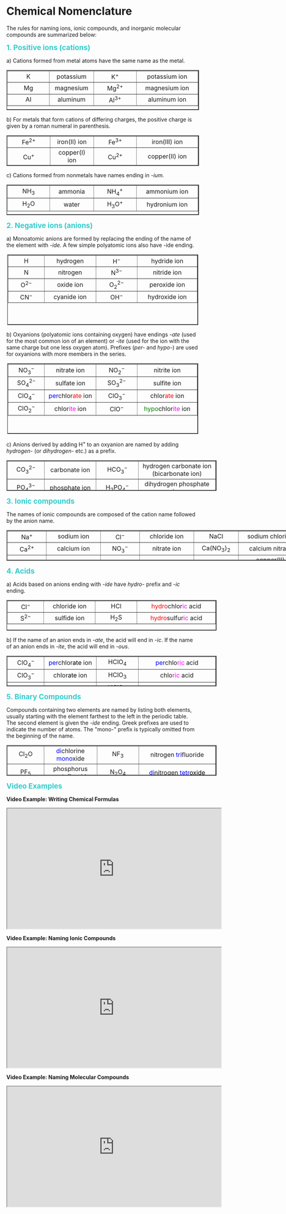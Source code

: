 # Chemical Nomenclature

<p>The rules for naming ions, ionic compounds, and inorganic molecular compounds are summarized below:</p>
<p><strong><span style="font-size: 14pt; color: #33cccc;">1. Positive ions (cations)</span></strong></p>
<p>a) Cations formed from metal atoms have the same name as the metal.</p>
<table style="height: 105px; margin-left: auto; margin-right: auto;" border="2" width="500">
<tbody>
<tr>
<td style="width: 100px; text-align: center;">K</td>
<td style="width: 100px; text-align: center;">potassium</td>
<td style="width: 100px; text-align: center;">K<sup>+</sup></td>
<td style="width: 150px; text-align: center;">potassium ion</td>
</tr>
<tr>
<td style="width: 100px; text-align: center;">Mg</td>
<td style="width: 100px; text-align: center;">magnesium</td>
<td style="width: 100px; text-align: center;">Mg<sup>2+</sup></td>
<td style="width: 150px; text-align: center;">magnesium ion</td>
</tr>
<tr>
<td style="width: 100px; text-align: center;">Al</td>
<td style="width: 100px; text-align: center;">aluminum</td>
<td style="width: 100px; text-align: center;">Al<sup>3+</sup></td>
<td style="width: 150px; text-align: center;">aluminum ion</td>
</tr>
</tbody>
</table>
<p>b) For metals that form cations of differing charges, the positive charge is given by a roman numeral in parenthesis.</p>
<table style="height: 80px; margin-left: auto; margin-right: auto;" border="2" width="500">
<tbody>
<tr>
<td style="width: 100px; text-align: center;">Fe<sup>2+</sup></td>
<td style="width: 100px; text-align: center;">iron(II) ion</td>
<td style="width: 100px; text-align: center;">Fe<sup>3+</sup></td>
<td style="width: 150px; text-align: center;">iron(III) ion</td>
</tr>
<tr>
<td style="width: 100px; text-align: center;">Cu<sup>+</sup></td>
<td style="width: 100px; text-align: center;">copper(I) ion</td>
<td style="width: 100px; text-align: center;">Cu<sup>2+</sup></td>
<td style="width: 150px; text-align: center;">copper(II) ion</td>
</tr>
</tbody>
</table>
<p>c) Cations formed from nonmetals have names ending in <i>-ium.</i></p>
<table style="height: 80px; margin-left: auto; margin-right: auto;" border="2" width="500">
<tbody>
<tr>
<td style="width: 100px; text-align: center;">NH<sub>3</sub></td>
<td style="width: 100px; text-align: center;">ammonia</td>
<td style="width: 100px; text-align: center;">NH<sub>4</sub><sup>+</sup></td>
<td style="width: 150px; text-align: center;">ammonium ion</td>
</tr>
<tr>
<td style="width: 100px; text-align: center;">H<sub>2</sub>O</td>
<td style="width: 100px; text-align: center;">water</td>
<td style="width: 100px; text-align: center;">H<sub>3</sub>O<sup>+</sup></td>
<td style="width: 150px; text-align: center;">hydronium ion</td>
</tr>
</tbody>
</table>
<p><strong><span style="font-size: 14pt; color: #33cccc;">2. Negative ions (anions)</span></strong></p>
<p>a) Monoatomic anions are formed by replacing the ending of the name of the element with <i>-ide. </i>A few simple polyatomic ions also have -ide ending.<i> </i></p>
<table style="height: 185px; margin-left: auto; margin-right: auto; width: 500px;" border="2">
<tbody>
<tr>
<td style="width: 85px; text-align: center;">H</td>
<td style="width: 125px; text-align: center;">hydrogen</td>
<td style="width: 100px; text-align: center;">H<sup>−</sup></td>
<td style="width: 150px; text-align: center;">hydride ion</td>
</tr>
<tr>
<td style="width: 85px; text-align: center;">N</td>
<td style="width: 125px; text-align: center;">nitrogen</td>
<td style="width: 100px; text-align: center;">N<sup>3−</sup></td>
<td style="width: 150px; text-align: center;">nitride ion</td>
</tr>
<tr>
<td style="width: 85px; text-align: center;">O<sup>2−</sup></td>
<td style="width: 125px; text-align: center;">oxide ion</td>
<td style="width: 100px; text-align: center;">O<sub>2</sub><sup>2− </sup></td>
<td style="width: 150px; text-align: center;">peroxide ion</td>
</tr>
<tr>
<td style="width: 85px; text-align: center;">CN<sup>−</sup></td>
<td style="width: 125px; text-align: center;">cyanide ion</td>
<td style="width: 100px; text-align: center;">OH<sup>−</sup></td>
<td style="width: 150px; text-align: center;">hydroxide ion</td>
</tr>
</tbody>
</table>
<p>b) Oxyanions (polyatomic ions containing oxygen) have endings <i>-ate</i> (used for the most common ion of an element) or <i>-ite</i> (used for the ion with the same charge but one less oxygen atom). Prefixes (<i>per-</i> and <i>hypo-</i>) are used for oxyanions with more members in the series.</p>
<table style="height: 185px; margin-left: auto; margin-right: auto; width: 500px;" border="2">
<tbody>
<tr>
<td style="width: 85px; text-align: center;">NO<sub>3</sub><sup>− </sup></td>
<td style="width: 125px; text-align: center;">nitrate ion</td>
<td style="width: 100px; text-align: center;">NO<sub>2</sub><sup>− </sup></td>
<td style="width: 150px; text-align: center;">nitrite ion</td>
</tr>
<tr>
<td style="width: 85px; text-align: center;">SO<sub>4</sub><sup>2−</sup></td>
<td style="width: 125px; text-align: center;">sulfate ion</td>
<td style="width: 100px; text-align: center;">SO<sub>3</sub><sup>2−</sup></td>
<td style="width: 150px; text-align: center;">sulfite ion</td>
</tr>
<tr>
<td style="width: 85px; text-align: center;">ClO<sub>4</sub><sup>−</sup></td>
<td style="width: 125px; text-align: center;"><span style="color: #0000ff;">per</span>chlor<span style="color: #ff0000;">ate</span> ion</td>
<td style="width: 100px; text-align: center;">ClO<sub>3</sub><sup>−</sup></td>
<td style="width: 150px; text-align: center;">chlor<span style="color: #ff0000;">ate</span> ion</td>
</tr>
<tr>
<td style="width: 85px; text-align: center;">ClO<sub>2</sub><sup>−</sup></td>
<td style="width: 125px; text-align: center;">chlor<span style="color: #ff00ff;">ite</span> ion</td>
<td style="width: 100px; text-align: center;">ClO<sup>−</sup></td>
<td style="width: 150px; text-align: center;"><span style="color: #008000;">hypo</span>chlor<span style="color: #ff00ff;">ite</span> ion</td>
</tr>
</tbody>
</table>
<p>c) Anions derived by adding H<sup>+ </sup>to an oxyanion are named by adding <i>hydrogen-</i> (or <i>dihydrogen-</i> etc.) as a prefix. </p>
<table style="height: 80px; margin-left: auto; margin-right: auto; width: 550px;" border="2">
<tbody>
<tr>
<td style="width: 85px; text-align: center;">CO<sub>3</sub><sup>2− </sup></td>
<td style="width: 125px; text-align: center;">carbonate ion</td>
<td style="width: 100px; text-align: center;">HCO<sub>3</sub><sup>−</sup></td>
<td style="width: 200px; text-align: center;">hydrogen carbonate ion (bicarbonate ion)</td>
</tr>
<tr>
<td style="width: 85px; text-align: center;">PO<sub>4</sub><sup>3−</sup></td>
<td style="width: 125px; text-align: center;">phosphate ion</td>
<td style="width: 100px; text-align: center;">H<sub>2</sub>PO<sub>4</sub><sup>−</sup></td>
<td style="width: 200px; text-align: center;">dihydrogen phosphate ion</td>
</tr>
</tbody>
</table>
<p><strong><span style="font-size: 14pt; color: #33cccc;">3. Ionic compounds<span></span></span></strong></p>
<p>The names of ionic compounds are composed of the cation name followed by the anion name. </p>
<table style="height: 80px; margin-left: auto; margin-right: auto; width: 800px;" border="2">
<tbody>
<tr>
<td style="width: 85px; text-align: center;">Na<sup>+</sup></td>
<td style="width: 125px; text-align: center;">sodium ion</td>
<td style="width: 85px; text-align: center;">Cl<sup>−</sup></td>
<td style="width: 125px; text-align: center;">chloride ion</td>
<td style="width: 100px; text-align: center;">NaCl</td>
<td style="width: 150px; text-align: center;">sodium chloride</td>
</tr>
<tr>
<td style="width: 85px; text-align: center;">Ca<sup>2+</sup></td>
<td style="width: 125px; text-align: center;">calcium ion</td>
<td style="width: 85px; text-align: center;">NO<sub>3</sub><sup>−</sup></td>
<td style="width: 125px; text-align: center;">nitrate ion</td>
<td style="width: 100px; text-align: center;">Ca(NO<sub>3</sub>)<sub>2</sub></td>
<td style="width: 150px; text-align: center;">calcium nitrate</td>
</tr>
<tr>
<td style="width: 85px; text-align: center;">Cu<sup>2+</sup></td>
<td style="width: 125px; text-align: center;">copper(II) ion</td>
<td style="width: 85px; text-align: center;">ClO<sub>4</sub><sup>−</sup></td>
<td style="width: 125px; text-align: center;">perchlorate ion</td>
<td style="width: 100px; text-align: center;">Cu(ClO<sub>4</sub>)<sub>2</sub></td>
<td style="width: 150px; text-align: center;">copper(II) perchlorate</td>
</tr>
<tr>
<td style="width: 85px; text-align: center;">Al<sup>3+</sup></td>
<td style="width: 125px; text-align: center;">aluminum ion</td>
<td style="width: 85px; text-align: center;">SO<sub>4</sub><sup>2−</sup></td>
<td style="width: 125px; text-align: center;">sulfate ion</td>
<td style="width: 100px; text-align: center;">Al<sub>2</sub>(SO<sub>4</sub>)<sub>3</sub></td>
<td style="width: 150px; text-align: center;">aluminum sulfate</td>
</tr>
</tbody>
</table>
<p><strong><span style="font-size: 14pt; color: #33cccc;">4. Acids</span></strong></p>
<p>a) Acids based on anions ending with <i>-ide </i>have <i>hydro-</i> prefix and <i>-ic</i> ending.  </p>
<table style="height: 80px; margin-left: auto; margin-right: auto; width: 550px;" border="2">
<tbody>
<tr>
<td style="width: 85px; text-align: center;">Cl<sup>−</sup></td>
<td style="width: 125px; text-align: center;">chloride ion</td>
<td style="width: 100px; text-align: center;">HCl</td>
<td style="width: 200px; text-align: center;"><span style="color: #ff0000;">hydro</span>chlor<span style="color: #ff00ff;">ic</span> acid</td>
</tr>
<tr>
<td style="width: 85px; text-align: center;">S<sup>2−</sup></td>
<td style="width: 125px; text-align: center;">sulfide ion</td>
<td style="width: 100px; text-align: center;">H<sub>2</sub>S</td>
<td style="width: 200px; text-align: center;"><span style="color: #ff0000;">hydro</span>sulfur<span style="color: #ff00ff;">ic</span> acid</td>
</tr>
</tbody>
</table>
<p>b) If the name of an anion ends in <i>-ate</i>, the acid will end in <i>-ic</i>. If the name of an anion ends in <i>-ite</i>, the acid will end in <em>-ous</em>.</p>
<table style="height: 80px; margin-left: auto; margin-right: auto; width: 550px;" border="2">
<tbody>
<tr>
<td style="width: 85px; text-align: center;">ClO<sub>4</sub><sup>−</sup></td>
<td style="width: 125px; text-align: center;"><span style="color: #0000ff;">per</span>chlor<span style="color: #000000;">ate</span> ion</td>
<td style="width: 100px; text-align: center;">HClO<sub>4</sub></td>
<td style="width: 200px; text-align: center;"><span style="color: #0000ff;">per</span>chlo<span style="color: #ff00ff;">ric</span> acid</td>
</tr>
<tr>
<td style="width: 85px; text-align: center;">ClO<sub>3</sub><sup>−</sup></td>
<td style="width: 125px; text-align: center;">chlor<span style="color: #000000;">ate</span> ion</td>
<td style="width: 100px; text-align: center;">HClO<sub>3</sub></td>
<td style="width: 200px; text-align: center;">chlo<span style="color: #ff00ff;">ric</span> acid</td>
</tr>
<tr>
<td style="width: 85px; text-align: center;">ClO<sub>2</sub><sup>− </sup></td>
<td style="width: 125px; text-align: center;">chlor<span style="color: #000000;">ite</span> ion</td>
<td style="width: 100px; text-align: center;"><span style="color: #000000;">HClO<sub>2</sub></span></td>
<td style="width: 200px; text-align: center;">chlor<span style="color: #ff00ff;">ous</span><span style="color: #000000;"> acid</span></td>
</tr>
<tr>
<td style="width: 85px; text-align: center;">ClO<sup>− </sup></td>
<td style="width: 125px; text-align: center;"><span style="color: #008000;">hypo</span>chlor<span style="color: #000000;">ite</span> ion</td>
<td style="width: 100px; text-align: center;"><span style="color: #000000;">HClO</span></td>
<td style="width: 200px; text-align: center;"><span style="color: #008000;">hypo</span>chlor<span style="color: #ff00ff;">ous</span><span style="color: #000000;"> acid</span></td>
</tr>
</tbody>
</table>
<p><strong><span style="font-size: 14pt; color: #33cccc;">5. Binary Compounds</span></strong></p>
<p>Compounds containing two elements are named by listing both elements, usually starting with the element farthest to the left in the periodic table. The second element is given the<i> -ide</i> ending. Greek prefixes are used to indicate the number of atoms. The "mono-" prefix is typically omitted from the beginning of the name.</p>
<table style="height: 80px; margin-left: auto; margin-right: auto; width: 550px;" border="2">
<tbody>
<tr>
<td style="width: 85px; text-align: center;">Cl<sub>2</sub>O</td>
<td style="width: 125px; text-align: center;"><span style="color: #0000ff;">di</span>chlorine <span style="color: #0000ff;">mono</span>xide</td>
<td style="width: 100px; text-align: center;">NF<sub>3</sub></td>
<td style="width: 200px; text-align: center;">nitrogen <span style="color: #0000ff;">tri</span>fluoride</td>
</tr>
<tr>
<td style="width: 85px; text-align: center;">PF<sub>5</sub></td>
<td style="width: 125px; text-align: center;">phosphorus <span style="color: #0000ff;">penta</span>fluoride</td>
<td style="width: 100px; text-align: center;">N<sub>2</sub>O<sub>4</sub></td>
<td style="width: 200px; text-align: center;"><span style="color: #0000ff;">di</span>nitrogen <span style="color: #0000ff;">tetr</span><span style="color: #000000;">oxide </span></td>
</tr>
</tbody>
</table>
<p><span style="font-size: 14pt; color: #33cccc;"><strong>Video Examples</strong></span></p>
<p><strong>Video Example: Writing Chemical Formulas<br /></strong></p>
<p><iframe src="https://www.youtube.com/embed/nmXBF30Q6hU" width="560" height="315" allowfullscreen="allowfullscreen"></iframe></p>
<p> <strong>Video Example: Naming Ionic Compounds<br /></strong></p>
<p><iframe src="https://www.youtube.com/embed/HqqFyXz8KoM" width="560" height="315" allowfullscreen="allowfullscreen"></iframe></p>
<p> <strong>Video Example: Naming Molecular Compounds<br /></strong></p>
<p><iframe src="https://www.youtube.com/embed/ucsKjU5RCYQ" width="560" height="315" allowfullscreen="allowfullscreen"></iframe></p>